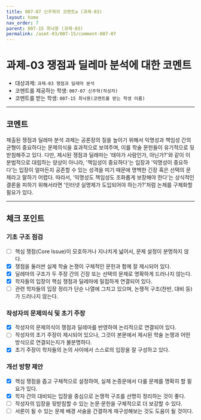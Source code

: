 ```yaml
---
title: 007-07 신주혁의 코멘트a (과제-03) 
layout: home
nav_order: 7
parent: 007-15 최낙용 (과제-03)
permalink: /asmt-03/007-15/comment-007-07
---
```


# 과제-03 쟁점과 딜레마 분석에 대한 코멘트

- 대상과제: `과제-03 쟁점과 딜레마 분석`
- 코멘트를 제공하는 학생: `007-07 신주혁(작성자)` 
- 코멘트를 받는 학생: `007-15 최낙용(코멘트를 받는 학생 이름)` 

---

## 코멘트

제출된 쟁점과 딜레마 분석 과제는 공론장의 질을 높이기 위해서 익명성과 책임성 간의 균형이 중요하다는 문제의식을 효과적으로 보여주며, 이를 학술 문헌들이 유기적으로 뒷받침해주고 있다. 다만, 제시된 쟁점과 딜레마는 '태아가 사람인가, 아닌가?'와 같이 이분법적으로 대립하는 양상이 아니라, '책임성이 중요하다'는 입장과 '익명성이 중요하다'는 입장이 얼마든지 공존할 수 있는 성격을 띠기 때문에 명백한 긴장 혹은 선택의 문제라고 말하기 어렵다. 따라서, '익명성도 책임성도 조화롭게 보장해야 한다'는 상식적인 결론을 피하기 위해서라면 '인터넷 실명제가 도입되어야 하는가?'처럼 논제를 구체화할 필요가 있다.

---

## 체크 포인트

### **기초 구조 점검**
- [ ] 핵심 쟁점(Core Issue)이 모호하거나 지나치게 넓어서, 문제 설정이 분명하지 않다.
- [x] 쟁점을 둘러싼 실제 학술 논쟁이 구체적인 문헌과 함께 잘 제시되어 있다.
- [x] 딜레마의 구조가 두 주장 간의 긴장 또는 선택의 문제로 명확하게 드러나지 않는다.
- [x] 학자들의 입장이 핵심 쟁점과 딜레마에 밀접하게 연결되어 있다.
- [ ] 관련 학자들의 입장 정리가 단순 나열에 그치고 있으며, 논쟁적 구조(찬반, 대비 등)가 드러나지 않는다.

### **작성자의 문제의식 및 초기 주장**
- [x] 작성자의 문제의식이 쟁점과 딜레마를 반영하여 논리적으로 연결되어 있다.
- [ ] 작성자의 초기 주장이 제시되어 있으나, 그것이 본문에서 제시된 학술 논쟁과 어떤 방식으로 연결되는지가 불분명하다.
- [x] 초기 주장이 학자들의 논의 사이에서 스스로의 입장을 잘 구성하고 있다.

### **개선 방향 제안**
- [x] 핵심 쟁점을 좁고 구체적으로 설정하여, 실제 논증문에서 다룰 문제를 명확히 할 필요가 있다.
- [x] 학자 간의 대비되는 입장을 중심으로 논쟁적 구조를 선명히 정리하는 것이 좋다.
- [ ] 작성자의 입장을 뒷받침할 수 있는 논문·문헌을 구체적으로 더 보강할 수 있다.
- [ ] 서론이 될 수 있는 문제 배경 서술을 간결하게 재구성해보는 것도 도움이 될 것이다.
